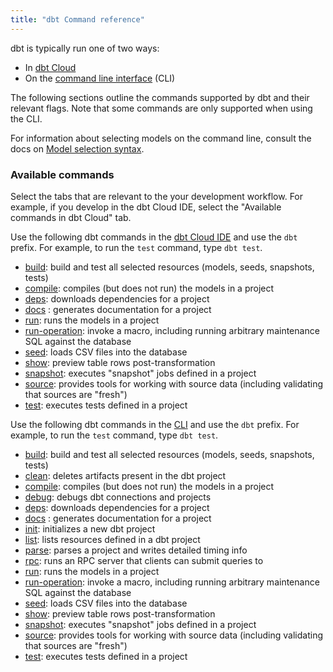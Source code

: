 ```yaml
---
title: "dbt Command reference"
---
```


dbt is typically run one of two ways:
* In [dbt Cloud](/docs/cloud/develop-in-the-cloud)
* On the [command line interface](/docs/core/about-the-cli) (CLI)

The following sections outline the commands supported by dbt and their relevant flags. Note that some commands are only supported when using the CLI. 

For information about selecting models on the command line, consult the docs on [Model selection syntax](node-selection/syntax).

### Available commands

Select the tabs that are relevant to the your development workflow. For example, if you develop in the dbt Cloud IDE, select the "Available commands in dbt Cloud" tab. 

<Tabs>
<TabItem value="cloud" label="dbt Cloud">

Use the following dbt commands in the [dbt Cloud IDE](/docs/cloud/develop-in-the-cloud) and use the `dbt` prefix. For example, to run the `test` command, type `dbt test`.

- [build](/reference/commands/build): build and test all selected resources (models, seeds, snapshots, tests)
- [compile](/reference/commands/compile): compiles (but does not run) the models in a project
- [deps](/reference/commands/deps): downloads dependencies for a project
- [docs](/reference/commands/cmd-docs) : generates documentation for a project
- [run](/reference/commands/run): runs the models in a project
- [run-operation](/reference/commands/run-operation): invoke a macro, including running arbitrary maintenance SQL against the database
- [seed](/reference/commands/seed): loads CSV files into the database
- [show](/reference/commands/show): preview table rows post-transformation
- [snapshot](/reference/commands/snapshot): executes "snapshot" jobs defined in a project
- [source](/reference/commands/source): provides tools for working with source data (including validating that sources are "fresh")
- [test](/reference/commands/test): executes tests defined in a project

</TabItem>

<TabItem value="cli" label="Available commands in the CLI">

Use the following dbt commands in the [CLI](/docs/core/about-the-cli) and use the `dbt` prefix. For example, to run the `test` command, type `dbt test`.

- [build](/reference/commands/build): build and test all selected resources (models, seeds, snapshots, tests)
- [clean](/reference/commands/clean): deletes artifacts present in the dbt project
- [compile](/reference/commands/compile): compiles (but does not run) the models in a project
- [debug](/reference/commands/debug): debugs dbt connections and projects
- [deps](/reference/commands/deps): downloads dependencies for a project
- [docs](/reference/commands/cmd-docs) : generates documentation for a project
- [init](/reference/commands/init): initializes a new dbt project
- [list](/reference/commands/list): lists resources defined in a dbt project
- [parse](/reference/commands/parse): parses a project and writes detailed timing info
- [rpc](/reference/commands/rpc): runs an RPC server that clients can submit queries to
- [run](/reference/commands/run): runs the models in a project
- [run-operation](/reference/commands/run-operation): invoke a macro, including running arbitrary maintenance SQL against the database
- [seed](/reference/commands/seed): loads CSV files into the database
- [show](/reference/commands/show): preview table rows post-transformation
- [snapshot](/reference/commands/snapshot): executes "snapshot" jobs defined in a project
- [source](/reference/commands/source): provides tools for working with source data (including validating that sources are "fresh")
- [test](/reference/commands/test): executes tests defined in a project

</TabItem>

</Tabs>

<!-- leaving original list here below for reference (as of April 2023)

- [build](build): build and test all selected resources (models, seeds, snapshots, tests)
- [clean](clean) (CLI only): deletes artifacts present in the dbt project
- [compile](compile): compiles (but does not run) the models in a project
- [debug](debug) (CLI only): debugs dbt connections and projects
- [deps](deps): downloads dependencies for a project
- [docs](cmd-docs) : generates documentation for a project
- [init](init) (CLI only): initializes a new dbt project
- [list](list) (CLI only): lists resources defined in a dbt project
- [parse](parse) (CLI only): parses a project and writes detailed timing info
- [run](run): runs the models in a project
- [seed](seed): loads CSV files into the database
- [show](show): preview table rows post-transformation
- [snapshot](snapshot): executes "snapshot" jobs defined in a project
- [source](commands/source): provides tools for working with source data (including validating that sources are "fresh")
- [test](commands/test): executes tests defined in a project
- [rpc](rpc) (CLI only): runs an RPC server that clients can submit queries to
- [run-operation](run-operation): invoke a macro, including running arbitrary maintenance SQL against the database


-->

